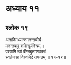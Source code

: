 # अध्याय ११

## श्लोक १९

अनादिमध्यान्तमनन्तवीर्य-<br>मनन्तबाहुं शशिसूर्यनेत्रम् ।<br>पश्यामि त्वां दीप्तहुताशवक्त्रं<br>स्वतेजसा विश्वमिदं तपन्तम् ॥ ११-१९॥<br><br>

